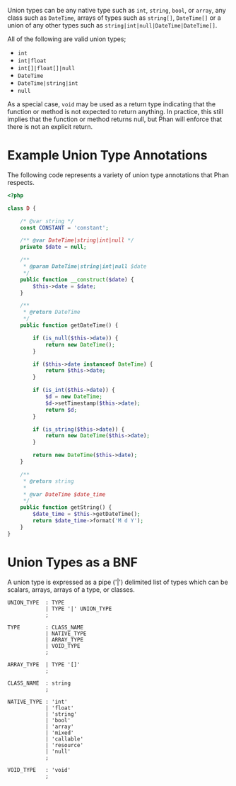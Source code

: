 Union types can be any native type such as `int`, `string`, `bool`, or `array`, any class such as `DateTime`, arrays of types such as `string[]`, `DateTime[]` or a union of any other types such as `string|int|null|DateTime|DateTime[]`.

All of the following are valid union types;

* `int`
* `int|float`
* `int[]|float[]|null`
* `DateTime`
* `DateTime|string|int`
* `null`

As a special case, `void` may be used as a return type indicating that the function or method is not expected to return anything. In practice, this still implies that the function or method returns null, but Phan will enforce that there is not an explicit return.

# Example Union Type Annotations

The following code represents a variety of union type annotations that Phan respects.

```php
<?php

class D {

    /* @var string */
    const CONSTANT = 'constant';

    /** @var DateTime|string|int|null */
    private $date = null;

    /**
     * @param DateTime|string|int|null $date
     */
    public function __construct($date) {
        $this->date = $date;
    }

    /**
     * @return DateTime
     */
    public function getDateTime() {

        if (is_null($this->date)) {
            return new DateTime();
        }

        if ($this->date instanceof DateTime) {
            return $this->date;
        }

        if (is_int($this->date)) {
            $d = new DateTime;
            $d->setTimestamp($this->date);
            return $d;
        }

        if (is_string($this->date)) {
            return new DateTime($this->date);
        }

        return new DateTime($this->date);
    }

    /**
     * @return string
     *
     * @var DateTime $date_time
     */
    public function getString() {
        $date_time = $this->getDateTime();
        return $date_time->format('M d Y');
    }
}
```

# Union Types as a BNF

A union type is expressed as a pipe ('|') delimited list of types which can be scalars, arrays, arrays of a type, or classes.

```
UNION_TYPE  : TYPE
            | TYPE '|' UNION_TYPE
            ;

TYPE        : CLASS_NAME
            | NATIVE_TYPE
            | ARRAY_TYPE
            | VOID_TYPE
            ;

ARRAY_TYPE  | TYPE '[]'
            ;

CLASS_NAME  : string
            ;

NATIVE_TYPE : 'int'
            | 'float'
            | 'string'
            | 'bool'
            | 'array'
            | 'mixed'
            | 'callable'
            | 'resource'
            | 'null'
            ;

VOID_TYPE   : 'void'
            ;

```